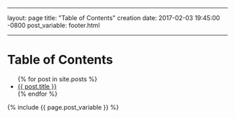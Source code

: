 
---

layout: page
title:  "Table of Contents"
creation date:   2017-02-03 19:45:00 -0800
post_variable: footer.html

---

# Table of Contents

<ul>
  {% for post in site.posts %}
    <li>
      <a href="{{ post.url }}">{{ post.title }}</a>
    </li>
  {% endfor %}
</ul>

{% include {{ page.post_variable }} %}

